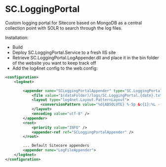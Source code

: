 # SC.LoggingPortal
Custom logging portal for Sitecore based on MongoDB as a central collection point with SOLR to search through the log files.

Installation:
- Build
- Deploy SC.LoggingPortal.Service to a fresh IIS site
- Retrieve SC.LoggingPortal.LogAppender.dll and place it in the bin folder of the website you want to keep track off
- Add the log4net config to the web.config:

``` xml
<configuration>
    <log4net>

        <appender name="SCLoggingPortalAppender" type="SC.LoggingPortal.LogAppender.Log4NetMongoAppender, SC.LoggingPortal.LogAppender">
            <file value="$(dataFolder)/logs/SC.LoggingPortal.{date}.txt" />
            <layout type="log4net.Layout.PatternLayout">
                <conversionPattern value="%d{ABSOLUTE} %-5p &c{1}:%L - %m%n" />
            </layout>
            <encoding value="utf-8" />
        </appender>
        <root>
            <priority value="INFO" />
            <appender-ref ref="SCLoggingPortalAppender" />
        </root>

        ... Default Sitecore appenders
        <appender name="LogFileAppender">
    </log4net>
</configuration>
```